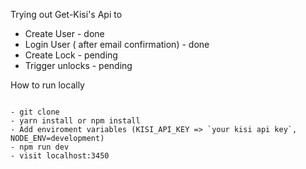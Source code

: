 Trying out Get-Kisi's Api to

* Create User - done
* Login User ( after email confirmation) - done
* Create Lock - pending
* Trigger unlocks - pending

How to run locally

```

- git clone
- yarn install or npm install
- Add enviroment variables (KISI_API_KEY => `your kisi api key`, NODE_ENV=development)
- npm run dev
- visit localhost:3450

```
